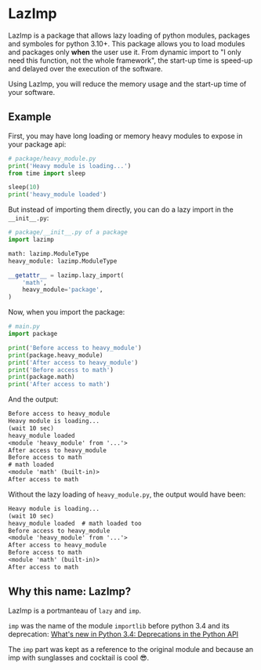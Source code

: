 # LazImp

LazImp is a package that allows lazy loading of python modules, packages and
symboles for python 3.10+. This package allows you to load modules and packages
only **when** the user use it. From dynamic import to "I only need this
function, not the whole framework", the start-up time is speed-up and delayed
over the execution of the software.

Using LazImp, you will reduce the memory usage and the start-up time of your
software.

## Example

First, you may have long loading or memory heavy modules to expose in your
package api:

```python
# package/heavy_module.py
print('Heavy module is loading...')
from time import sleep

sleep(10)
print('heavy_module loaded')
```

But instead of importing them directly, you can do a lazy import in
the `__init__.py`:

```python
# package/__init__.py of a package
import lazimp

math: lazimp.ModuleType
heavy_module: lazimp.ModuleType

__getattr__ = lazimp.lazy_import(
    'math',
    heavy_module='package',
)
```

Now, when you import the package:

```python
# main.py
import package

print('Before access to heavy_module')
print(package.heavy_module)
print('After access to heavy_module')
print('Before access to math')
print(package.math)
print('After access to math')
```

And the output:

```txt
Before access to heavy_module
Heavy module is loading...
(wait 10 sec)
heavy_module loaded
<module 'heavy_module' from '...'>
After access to heavy_module
Before access to math
# math loaded
<module 'math' (built-in)>
After access to math
```

Without the lazy loading of `heavy_module.py`, the output would have been:

```txt
Heavy module is loading...
(wait 10 sec)
heavy_module loaded  # math loaded too
Before access to heavy_module
<module 'heavy_module' from '...'>
After access to heavy_module
Before access to math
<module 'math' (built-in)>
After access to math
```

## Why this name: LazImp?

LazImp is a portmanteau of `lazy` and `imp`.

`imp` was the name of the module `importlib` before python 3.4 and its
deprecation: [What's new in Python 3.4: Deprecations in the Python API](https://docs.python.org/3/whatsnew/3.4.html#deprecations-in-the-python-api)

The `imp` part was kept as a reference to the original module and because an
imp with sunglasses and cocktail is cool 😎.